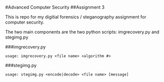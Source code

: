 #Advanced Computer Security
##Assignment 3

This is repo for my digitial forensics / steganography assignment for computer security.

The two main components are the two python scripts: imgrecovery.py and stegimg.py

###imgrecovery.py
```
usage: imgrecovery.py <file name> <algorithm #>
```
###stegimg.py
```
usage: stegimg.py <encode|decode> <file name> [message]
```
